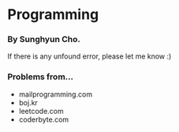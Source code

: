 # Programming
### By Sunghyun Cho.

If there is any unfound error, please let me know :)

### Problems from...
* mailprogramming.com
* boj.kr
* leetcode.com
* coderbyte.com
